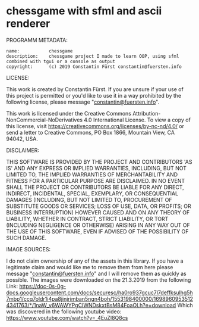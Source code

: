 # chessgame with sfml and ascii renderer
PROGRAMM METADATA:

    name:           chessgame
	description:    chessgame project I made to learn OOP, using sfml combined with tgui or a console as output
	copyright:      (c) 2019 Constantin Fürst constantin@fuersten.info

LICENSE:

   This work is created by Constantin Fürst.
   If you are unsure if your use of this project is permitted or you'd like to use it in a way prohibited by the following license, please message "constantin@fuersten.info".
   
   This work is licensed under the
   Creative Commons Attribution-NonCommercial-NoDerivatives 4.0 International License.
   To view a copy of this license, visit https://creativecommons.org/licenses/by-nc-nd/4.0/ or send a letter to Creative Commons, PO Box 1866, Mountain View, CA 94042, USA.

DISCLAIMER:

THIS SOFTWARE IS PROVIDED BY THE PROJECT AND CONTRIBUTORS 'AS IS' AND
ANY EXPRESS OR IMPLIED WARRANTIES, INCLUDING, BUT NOT LIMITED TO, THE
IMPLIED WARRANTIES OF MERCHANTABILITY AND FITNESS FOR A PARTICULAR PURPOSE
ARE DISCLAIMED.  IN NO EVENT SHALL THE PROJECT OR CONTRIBUTORS BE LIABLE
FOR ANY DIRECT, INDIRECT, INCIDENTAL, SPECIAL, EXEMPLARY, OR CONSEQUENTIAL
DAMAGES (INCLUDING, BUT NOT LIMITED TO, PROCUREMENT OF SUBSTITUTE GOODS
OR SERVICES; LOSS OF USE, DATA, OR PROFITS; OR BUSINESS INTERRUPTION)
HOWEVER CAUSED AND ON ANY THEORY OF LIABILITY, WHETHER IN CONTRACT, STRICT
LIABILITY, OR TORT (INCLUDING NEGLIGENCE OR OTHERWISE) ARISING IN ANY WAY
OUT OF THE USE OF THIS SOFTWARE, EVEN IF ADVISED OF THE POSSIBILITY OF
SUCH DAMAGE.

IMAGE SOURCES:

I do not claim ownership of any of the assets in this library.
If you have a legitimate claim and would like me to remove them from here please message "constantin@fuersten.info" and I will remove them as quickly as possible.
The images were downloaded on the 21.3.2019 from the following Link:
https://doc-0s-0g-docs.googleusercontent.com/docs/securesc/ha0ro937gcuc7l7deffksulhg5h7mbp1/ccq7oldr1i4pa8jinjrimban5ngn4boh/1553198400000/16989609535124341763/*/1naW_v6WAWYPgCIWNDskxtBsM84FoaOLh?e=download
Which was discovered in the following youtube video:
https://www.youtube.com/watch?v=_4EuZI8Q8cs